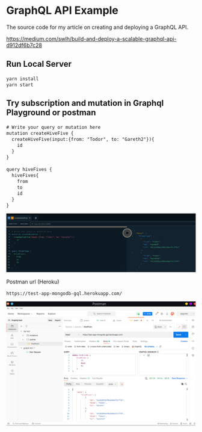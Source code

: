 # GraphQL API Example

The source code for my article on creating and deploying a GraphQL API.

https://medium.com/swlh/build-and-deploy-a-scalable-graphql-api-d912df6b7c28


## Run Local Server

```
yarn install
yarn start
```

## Try subscription and mutation in Graphql Playground or postman

```
# Write your query or mutation here
mutation createHiveFive {
  createHiveFive(input:{from: "Todor", to: "Gareth2"}){
    id
  }
}

query hiveFives {
  hiveFives{
    from
    to
    id
  }
}
```

<p align="center">
  <img src="graphql.png" />
</p>


Postman url (Heroku)

```
https://test-app-mongodb-gql.herokuapp.com/
```

<p align="center">
  <img src="postman.png" />
</p>